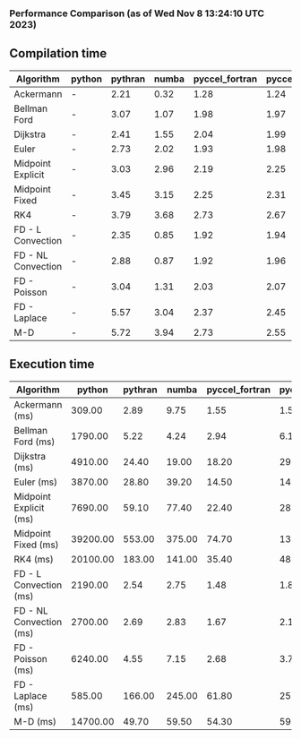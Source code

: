 ### Performance Comparison (as of Wed Nov  8 13:24:10 UTC 2023)
## Compilation time
Algorithm                 | python                    | pythran                   | numba                     | pyccel_fortran            | pyccel_c                 
------------------------- | ------------------------- | ------------------------- | ------------------------- | ------------------------- | -------------------------
Ackermann                 | -                         | 2.21                      | 0.32                      | 1.28                      | 1.24                     
Bellman Ford              | -                         | 3.07                      | 1.07                      | 1.98                      | 1.97                     
Dijkstra                  | -                         | 2.41                      | 1.55                      | 2.04                      | 1.99                     
Euler                     | -                         | 2.73                      | 2.02                      | 1.93                      | 1.98                     
Midpoint Explicit         | -                         | 3.03                      | 2.96                      | 2.19                      | 2.25                     
Midpoint Fixed            | -                         | 3.45                      | 3.15                      | 2.25                      | 2.31                     
RK4                       | -                         | 3.79                      | 3.68                      | 2.73                      | 2.67                     
FD - L Convection         | -                         | 2.35                      | 0.85                      | 1.92                      | 1.94                     
FD - NL Convection        | -                         | 2.88                      | 0.87                      | 1.92                      | 1.96                     
FD - Poisson              | -                         | 3.04                      | 1.31                      | 2.03                      | 2.07                     
FD - Laplace              | -                         | 5.57                      | 3.04                      | 2.37                      | 2.45                     
M-D                       | -                         | 5.72                      | 3.94                      | 2.73                      | 2.55                     

## Execution time
Algorithm                 | python                    | pythran                   | numba                     | pyccel_fortran            | pyccel_c                 
------------------------- | ------------------------- | ------------------------- | ------------------------- | ------------------------- | -------------------------
Ackermann (ms)            | 309.00                    | 2.89                      | 9.75                      | 1.55                      | 1.59                     
Bellman Ford (ms)         | 1790.00                   | 5.22                      | 4.24                      | 2.94                      | 6.10                     
Dijkstra (ms)             | 4910.00                   | 24.40                     | 19.00                     | 18.20                     | 29.10                    
Euler (ms)                | 3870.00                   | 28.80                     | 39.20                     | 14.50                     | 142.00                   
Midpoint Explicit (ms)    | 7690.00                   | 59.10                     | 77.40                     | 22.40                     | 281.00                   
Midpoint Fixed (ms)       | 39200.00                  | 553.00                    | 375.00                    | 74.70                     | 1390.00                  
RK4 (ms)                  | 20100.00                  | 183.00                    | 141.00                    | 35.40                     | 485.00                   
FD - L Convection (ms)    | 2190.00                   | 2.54                      | 2.75                      | 1.48                      | 1.86                     
FD - NL Convection (ms)   | 2700.00                   | 2.69                      | 2.83                      | 1.67                      | 2.19                     
FD - Poisson (ms)         | 6240.00                   | 4.55                      | 7.15                      | 2.68                      | 3.73                     
FD - Laplace (ms)         | 585.00                    | 166.00                    | 245.00                    | 61.80                     | 258.00                   
M-D (ms)                  | 14700.00                  | 49.70                     | 59.50                     | 54.30                     | 59.60                    
